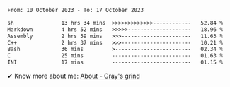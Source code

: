 <!--START_SECTION:waka-->

```txt
From: 10 October 2023 - To: 17 October 2023

sh               13 hrs 34 mins  >>>>>>>>>>>>>------------   52.84 %
Markdown         4 hrs 52 mins   >>>>>--------------------   18.96 %
Assembly         2 hrs 59 mins   >>>----------------------   11.63 %
C++              2 hrs 37 mins   >>>----------------------   10.21 %
Bash             36 mins         >------------------------   02.34 %
C                25 mins         -------------------------   01.63 %
INI              17 mins         -------------------------   01.15 %
```

<!--END_SECTION:waka-->

<!-- [![grayxu's github stats](https://github-readme-stats.vercel.app/api?username=grayxu&count_private=true&show_icons=true)](https://github.com/grayxu) -->

✔ Know more about me: [About - Gray's grind](https://www.grayxu.cn/)
